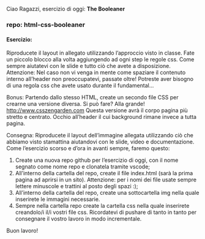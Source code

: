 Ciao Ragazzi,
esercizio di oggi: **The Booleaner**

### repo: html-css-booleaner

#### Esercizio:

Riproducete il layout in allegato utilizzando l’approccio visto in classe.
Fate un piccolo blocco alla volta aggiungendo ad ogni step le regole css.
Come sempre aiutatevi con le slide e tutto ciò che avete a disposizione.
Attenzione:
Nel caso non vi venga in mente come spaziare il contenuto interno all’header non preoccupatevi, passate oltre! Potreste aver bisogno di una regola css che avete usato durante il fundamental...

Bonus:
Partendo dallo stesso HTML, create un secondo file CSS per crearne una versione diversa.
Si può fare? Alla grande! http://www.csszengarden.com
Questa versione avrà il corpo pagina più stretto e centrato. Occhio all’header il cui background rimane invece a tutta pagina.

Consegna:
Riproducete il layout dell’immagine allegata utilizzando ciò che abbiamo visto stamattina aiutandovi con le slide, video e documentazione.
Come l’esercizio scorso e d’ora in avanti sempre, faremo questo:
1. Create una nuova repo github per l’esercizio di oggi, con il nome segnato come nome repo e clonatela tramite vscode;
2. All’interno della cartella del repo, create il file index.html (sarà la prima pagina ad aprirsi in un sito).
Attenzione: per i nomi dei file usate sempre lettere minuscole e trattini al posto degli spazi :);
3. All’interno della cartella del repo, create una sottocartella img nella quale inserirete le immagini necessarie.
4. Sempre nella cartella repo create la cartella css nella quale inserirete creandolo/i il/i vostri file css.
Ricordatevi di pushare di tanto in tanto per consegnare il vostro lavoro in modo incrementale.

Buon lavoro!
